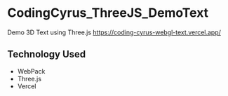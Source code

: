 # CodingCyrus_ThreeJS_DemoText
Demo 3D Text using Three.js
https://coding-cyrus-webgl-text.vercel.app/

## Technology Used
- WebPack
- Three.js
- Vercel
